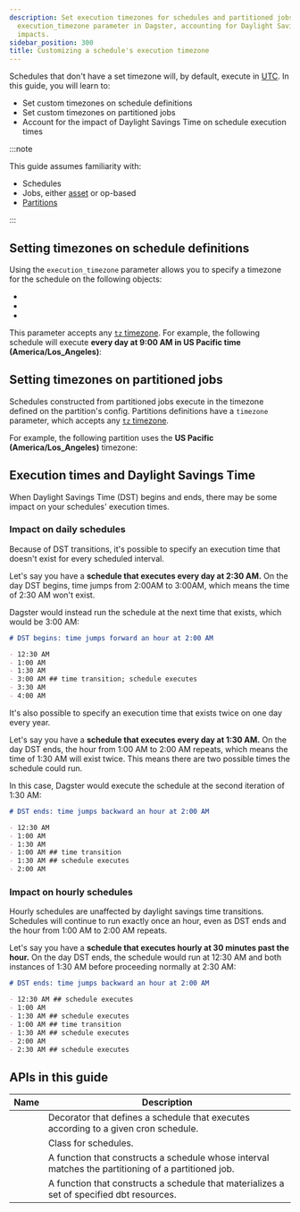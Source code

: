 ```yaml
---
description: Set execution timezones for schedules and partitioned jobs using the
  execution_timezone parameter in Dagster, accounting for Daylight Savings Time
  impacts.
sidebar_position: 300
title: Customizing a schedule's execution timezone
---
```

Schedules that don't have a set timezone will, by default, execute in [UTC](https://en.wikipedia.org/wiki/Coordinated_Universal_Time). In this guide, you will learn to:

- Set custom timezones on schedule definitions
- Set custom timezones on partitioned jobs
- Account for the impact of Daylight Savings Time on schedule execution times

:::note

This guide assumes familiarity with:

- Schedules
- Jobs, either [asset](/guides/build/jobs/asset-jobs) or op-based
- [Partitions](/guides/build/partitions-and-backfills/partitioning-assets)

:::

## Setting timezones on schedule definitions

Using the `execution_timezone` parameter allows you to specify a timezone for the schedule on the following objects:

- <PyObject section="schedules-sensors" module="dagster" object="schedule" decorator />
- <PyObject section="schedules-sensors" module="dagster" object="ScheduleDefinition" />
- <PyObject section="libraries" object="build_schedule_from_dbt_selection" module="dagster_dbt" />

This parameter accepts any [`tz` timezone](https://en.wikipedia.org/wiki/List_of_tz_database_time_zones). For example, the following schedule will execute **every day at 9:00 AM in US Pacific time (America/Los_Angeles)**:

<CodeExample
  path="docs_snippets/docs_snippets/concepts/partitions_schedules_sensors/schedules/schedules.py"
  startAfter="start_timezone"
  endBefore="end_timezone"
/>

## Setting timezones on partitioned jobs

Schedules constructed from partitioned jobs execute in the timezone defined on the partition's config. Partitions definitions have a `timezone` parameter, which accepts any [`tz` timezone](https://en.wikipedia.org/wiki/List_of_tz_database_time_zones).

For example, the following partition uses the **US Pacific (America/Los_Angeles)** timezone:

<CodeExample path="docs_snippets/docs_snippets/concepts/partitions_schedules_sensors/partition_with_timezone.py" />

## Execution times and Daylight Savings Time

When Daylight Savings Time (DST) begins and ends, there may be some impact on your schedules' execution times.

### Impact on daily schedules

Because of DST transitions, it's possible to specify an execution time that doesn't exist for every scheduled interval.

Let's say you have a **schedule that executes every day at 2:30 AM.** On the day DST begins, time jumps from 2:00AM to 3:00AM, which means the time of 2:30 AM won't exist.

Dagster would instead run the schedule at the next time that exists, which would be 3:00 AM:

```markdown
# DST begins: time jumps forward an hour at 2:00 AM

- 12:30 AM
- 1:00 AM
- 1:30 AM
- 3:00 AM ## time transition; schedule executes
- 3:30 AM
- 4:00 AM
```

It's also possible to specify an execution time that exists twice on one day every year.

Let's say you have a **schedule that executes every day at 1:30 AM.** On the day DST ends, the hour from 1:00 AM to 2:00 AM repeats, which means the time of 1:30 AM will exist twice. This means there are two possible times the schedule could run.

In this case, Dagster would execute the schedule at the second iteration of 1:30 AM:

```markdown
# DST ends: time jumps backward an hour at 2:00 AM

- 12:30 AM
- 1:00 AM
- 1:30 AM
- 1:00 AM ## time transition
- 1:30 AM ## schedule executes
- 2:00 AM
```

### Impact on hourly schedules

Hourly schedules are unaffected by daylight savings time transitions. Schedules will continue to run exactly once an hour, even as DST ends and the hour from 1:00 AM to 2:00 AM repeats.

Let's say you have a **schedule that executes hourly at 30 minutes past the hour.** On the day DST ends, the schedule would run at 12:30 AM and both instances of 1:30 AM before proceeding normally at 2:30 AM:

```markdown
# DST ends: time jumps backward an hour at 2:00 AM

- 12:30 AM ## schedule executes
- 1:00 AM
- 1:30 AM ## schedule executes
- 1:00 AM ## time transition
- 1:30 AM ## schedule executes
- 2:00 AM
- 2:30 AM ## schedule executes
```

## APIs in this guide

| Name                                                                                                    | Description                                                                                         |
| ------------------------------------------------------------------------------------------------------- | --------------------------------------------------------------------------------------------------- |
| <PyObject section="schedules-sensors" module="dagster" object="schedule" decorator />                   | Decorator that defines a schedule that executes according to a given cron schedule.                 |
| <PyObject section="schedules-sensors" module="dagster" object="ScheduleDefinition" />                   | Class for schedules.                                                                                |
| <PyObject section="schedules-sensors" module="dagster"  object="build_schedule_from_partitioned_job" /> | A function that constructs a schedule whose interval matches the partitioning of a partitioned job. |
| <PyObject section="libraries" object="build_schedule_from_dbt_selection" module="dagster_dbt" />        | A function that constructs a schedule that materializes a set of specified dbt resources.           |
